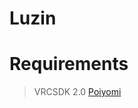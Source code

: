 # Luzin

# Requirements

>VRCSDK 2.0 
>[Poiyomi](https://github.com/poiyomi/PoiyomiToonShader/releases/tag/7.2.41)
